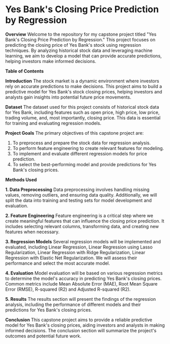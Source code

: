 # Yes Bank's Closing Price Prediction by Regression

**Overview**
Welcome to the repository for my capstone project titled "Yes Bank's Closing Price Prediction by Regression." This project focuses on predicting the closing price of Yes Bank's stock using regression techniques. By analyzing historical stock data and leveraging machine learning, we aim to develop a model that can provide accurate predictions, helping investors make informed decisions.

**Table of Contents**

**Introduction**
The stock market is a dynamic environment where investors rely on accurate predictions to make decisions. This project aims to build a predictive model for Yes Bank's stock closing prices, helping investors and analysts gain insights into potential future price movements.

**Dataset**
The dataset used for this project consists of historical stock data for Yes Bank, including features such as open price, high price, low price, trading volume, and, most importantly, closing price. This data is essential for training and evaluating regression models.

**Project Goals**
The primary objectives of this capstone project are:

1. To preprocess and prepare the stock data for regression analysis.
2. To perform feature engineering to create relevant features for modeling.
3. To implement and evaluate different regression models for price prediction.
4. To select the best-performing model and provide predictions for Yes Bank's closing prices.
   
**Methods Used**

**1. Data Preprocessing**
Data preprocessing involves handling missing values, removing outliers, and ensuring data quality. Additionally, we will split the data into training and testing sets for model development and evaluation.

**2. Feature Engineering**
Feature engineering is a critical step where we create meaningful features that can influence the closing price prediction. It includes selecting relevant columns, transforming data, and creating new features when necessary.

**3. Regression Models**
Several regression models will be implemented and evaluated, including Linear Regression, Linear Regression using Lasso Regularization, Linear Regression with Ridge Regularization, Linear Regression with Elastic Net Regularization. We will assess their performance and select the most accurate model.

**4. Evaluation**
Model evaluation will be based on various regression metrics to determine the model's accuracy in predicting Yes Bank's closing prices. Common metrics include Mean Absolute Error (MAE), Root Mean Square Error (RMSE), R-squared (R2) and Adjusted R-squared (R2).

**5. Results**
The results section will present the findings of the regression analysis, including the performance of different models and their predictions for Yes Bank's closing prices.

**Conclusion**
This capstone project aims to provide a reliable predictive model for Yes Bank's closing prices, aiding investors and analysts in making informed decisions. The conclusion section will summarize the project's outcomes and potential future work.
